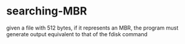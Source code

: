 # searching-MBR
given a file with 512 bytes, if it represents an MBR, the program must generate output equivalent to that of the fdisk command
